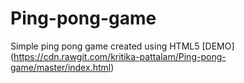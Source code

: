 # Ping-pong-game
Simple ping pong game created using HTML5 [DEMO] (https://cdn.rawgit.com/kritika-pattalam/Ping-pong-game/master/index.html)
